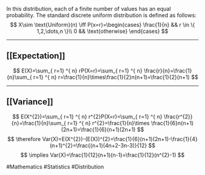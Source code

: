In this distribution, each of a finite number of values has an equal probability. The standard discrete uniform distribution is defined as follows:
$$
X\sim \text{Uniform}(n) \iff P(x=r)=\begin{cases}
\frac{1}{n} && r \in \{ 1,2,\dots,n \}\\
0 && \text{otherwise}
\end{cases}
$$
___
## [[Expectation]]
$$
E(X)=\sum_{ r=1} ^{ n}  rP(X=r)=\sum_{ r=1} ^{ n}  \frac{r}{n}=\frac{1}{n}\sum_{ r=1} ^{ n}  r=\frac{1}{n}\times\frac{1}{2}n(n+1)=\frac{1}{2}(n+1)
$$
___
## [[Variance]]
$$
E(X^{2})=\sum_{ r=1} ^{ n}  r^{2}P(X=r)=\sum_{ r=1} ^{ n}  \frac{r^{2}}{n}=\frac{1}{n}\sum_{ r=1} ^{ n}  r^{2}=\frac{1}{n}\times \frac{1}{6}n(n+1)(2n+1)=\frac{1}{6}(n+1)(2n+1)
$$
$$
\therefore Var(X)=E(X^{2})-(E(X))^{2}=\frac{1}{6}(n+1)(2n+1)-\frac{1}{4}(n+1)^{2}=\frac{(n+1)(4n+2-3n-3)}{12}
$$
$$
\implies Var(X)=\frac{1}{12}(n+1)(n-1)=\frac{1}{12}(n^{2}-1)
$$

#Mathematics #Statistics #Distribution